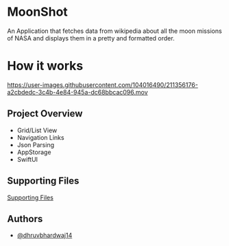 # MoonShot
An Application that fetches data from wikipedia about all the moon missions of NASA and displays them in a pretty and formatted order.

# How it works


https://user-images.githubusercontent.com/104016490/211356176-a2cbdedc-3c4b-4e84-945a-dc68bbcac096.mov




## Project Overview

- Grid/List View
- Navigation Links
- Json Parsing
- AppStorage
- SwiftUI

## Supporting Files

[Supporting Files](https://github.com/dhruvbhardwaj14/projectsSwiftUI/tree/master/MoonShot-files)


## Authors

- [@dhruvbhardwaj14](https://github.com/dhruvbhardwaj14)
